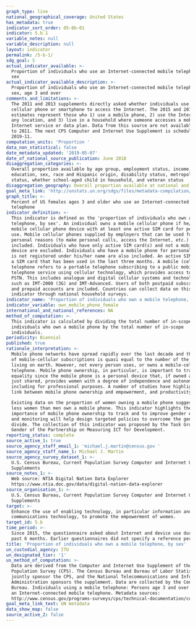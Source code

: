 ```yaml
---
graph_type: line
national_geographical_coverage: United States
has_metadata: true
indicator_sort_order: 05-0b-01
indicator: 5.b.1
variable_notes: null
variable_description: null
layout: indicator
permalink: /5-b-1/
sdg_goal: 5
actual_indicator_available: >-
  Proportion of individuals who use an Internet-connected mobile telephone, by
  sex
actual_indicator_available_description: >-
  Proportion of individuals who use an Internet-connected mobile telephone, by
  sex, age 3 and over
comments_and_limitations: >-
  The 2011 and 2013 supplements directly asked whether individuals use a
  cellular phone or smartphone to access the Internet. The 2015 and 2017
  estimates represent those who 1) use a mobile phone, 2) use the Internet from
  any location, and 3) live in a household where someone accesses a mobile
  Internet service or data plan. Data from this source are not available prior
  to 2011. The next CPS Computer and Internet Use Supplement is scheduled for
  2019-11.
computation_units: 'Proportion '
data_non_statistical: false
date_metadata_updated: '2019-05-07'
date_of_national_source_publication: June 2018
disaggregation_categories: >-
  Overall proportion available by age group, employment status, income,
  education, sex, race and Hispanic origin, disability status, metropolitan
  status, whether school-aged child in household, and veteran status
disaggregation_geography: Overall proportion available at national and state levels
goal_meta_link: 'http://unstats.un.org/sdgs/files/metadata-compilation/Metadata-Goal-5.pdf'
graph_title: >-
  Percent of US females ages 3 and older who use an Internet-connected mobile
  telephone
indicator_definition: >-
  This indicator is defined as the 'proportion of individuals who own a mobile
  telephone, by sex'. An individual owns a mobile cellular phone if he/she has a
  mobile cellular phone device with at least one active SIM card for personal
  use. Mobile cellular phones supplied by employers that can be used for
  personal reasons (to make personal calls, access the Internet, etc.) are
  included. Individuals who have only active SIM card(s) and not a mobile phone
  device are excluded. Individuals who have a mobile phone for personal use that
  is not registered under his/her name are also included. An active SIM card is
  a SIM card that has been used in the last three months. A mobile (cellular)
  telephone refers to a portable telephone subscribing to a public mobile
  telephone service using cellular technology, which provides access to the
  PSTN. This includes analogue and digital cellular systems and technologies
  such as IMT-2000 (3G) and IMT-Advanced. Users of both postpaid subscriptions
  and prepaid accounts are included. Countries can collect data on this
  indicator through national household surveys.
indicator_name: 'Proportion of individuals who own a mobile telephone, by sex'
indicator_variable: own_mobile_phone_female
international_and_national_references: NA
method_of_computation: >-
  This indicator is calculated by dividing the total number of in-scope
  individuals who own a mobile phone by the total number of in-scope
  individuals.
periodicity: Biennial
published: true
rationale_interpretation: >-
  Mobile phone networks have spread rapidly over the last decade and the number
  of mobile-cellular subscriptions is quasi equal to the number of the people
  living on earth. However, not every person uses, or owns a mobile-cellular
  telephone. Mobile phone ownership, in particular, is important to track gender
  equality since the mobile phone is a personal device that, if owned and not
  just shared, provides women with a degree of independence and autonomy,
  including for professional purposes. A number of studies have highlighted the
  link between mobile phone ownership and empowerment, and productivity growth. 

  Existing data on the proportion of women owning a mobile phone suggest that
  less women than men own a mobile phone. This indicator highlights the
  importance of mobile phone ownership to track and to improve gender equality,
  and monitoring will help design targeted policies to overcome the gender
  divide. The collection of this indicator was proposed by the Task Group on
  Gender of the Partnership on Measuring ICT for Development.
reporting_status: complete
source_active_1: true
source_agency_staff_email_1: 'michael.j.martin@census.gov '
source_agency_staff_name_1: Michael J. Martin
source_agency_survey_dataset_1: >-
  U.S. Census Bureau, Current Population Survey Computer and Internet Use
  Supplements 
source_notes_1: >-
  Web source: NTIA Digital Nation Data Explorer
  https://www.ntia.doc.gov/data/digital-nation-data-explorer 
source_organisation_1: >-
  U.S. Census Bureau, Current Population Survey Computer and Internet Use
  Supplements 
target: >-
  Enhance the use of enabling technology, in particular information and
  communications technology, to promote the empowerment of women.
target_id: 5.b
time_period: >-
  Since 2015, the questionnaire asked about Internet and device use during the
  past 6 months. Earlier questionnaires did not specify a reference period. 
title: 'Proportion of individuals who own a mobile telephone, by sex'
un_custodial_agency: ITU
un_designated_tier: '1'
us_method_of_computation: >-
  Data are derived from the Computer and Internet Use Supplement of the Current
  Population Survey (CPS). The Census Bureau and Bureau of Labor Statistics
  jointly sponsor the CPS, and the National Telecommunications and Information
  Administration sponsors the supplement. Data are collected by the Census
  Bureau. Individuals using a mobile telephone: Persons age 3 and over who use
  an Internet-connected mobile telephone. Metadata sources:
  http://www.census.gov/programs-surveys/cps/technical-documentation/complete.html
goal_meta_link_text: UN metadata
data_show_map: false
source_active_2: false
---
```

